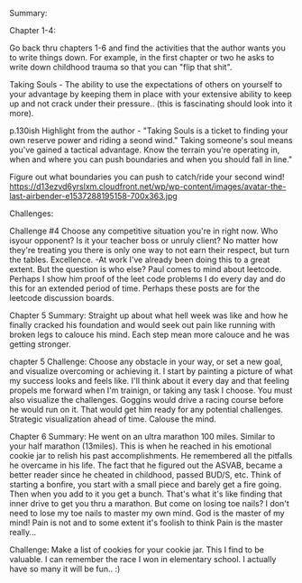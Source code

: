 Summary: 

Chapter 1-4:

Go back thru chapters 1-6 and find the activities that the author wants you to write things down. For example, in the first chapter or two he asks to write down childhood trauma so that you can "flip that shit". 

Taking Souls - The ability to use the expectations of others on yourself to your advantage by keeping them in place with your extensive ability to keep up and not crack under their pressure.. (this is fascinating should look into it more).

p.130ish
Highlight from the author - "Taking Souls is a ticket to finding your own reserve power and riding a seond wind."
Taking someone's soul means you've gained a tactical advantage. Know the terrain you're operating in, when and where you can push boundaries and when you should fall in line."

Figure out what boundaries you can push to catch/ride your second wind! https://d13ezvd6yrslxm.cloudfront.net/wp/wp-content/images/avatar-the-last-airbender-e1537288195158-700x363.jpg





Challenges:

Challenge #4 Choose any competitive situation you're in right now. Who isyour opponent? Is it your teacher boss or unruly client? No matter how they're treating you there is only one way to not earn their respect, but turn the tables. Excellence.
-At work I've already been doing this to a great extent. But the question is who else? Paul comes to mind about leetcode. Perhaps I show him proof of the leet code problems I do every day and do this for an extended period of time. Perhaps these posts are for the leetcode discussion boards.

Chapter 5 Summary: Straight up about what hell week was like and how he finally cracked his foundation and would seek out pain like running with broken legs to calouce his mind. Each step mean more calouce and he was getting stronger.

chapter 5 Challenge: Choose any obstacle in your way, or set a new goal, and visualize overcoming or achieving it. I start by painting a picture of what my success looks and feels like. I'll think about it every day and that feeling propels me forward when I'm trainign, or taking any task I choose. You must also visualize the challenges. Goggins would drive a racing course before he would run on it. That would get him ready for any potential challenges. Strategic visualization ahead of time. Calouse the mind.

Chapter 6 Summary: He went on an ultra marathon 100 miles. Similar to your half marathon (13miles). This is when he reached in his emotional cookie jar to relish his past accomplishments. He remembered all the pitfalls he overcame in his life. The fact that he figured out the ASVAB, became a better reader since he cheated in childhood, passed BUD/S, etc. Think of starting a bonfire, you start with a small piece and barely get a fire going. Then when you add to it you get a bunch. That's what it's like finding that inner drive to get you thru a marathon. But come on losing toe nails? I don't need to lose my toe nails to master my own mind. God is the master of my mind! Pain is not and to some extent it's foolish to think Pain is the master really...

Challenge: Make a list of cookies for your cookie jar. This I find to be valuable. I can remember the race I won in elementary school. I actually have so many it will be fun.. :)

